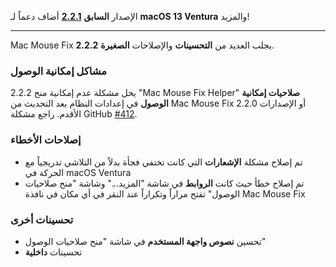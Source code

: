 الإصدار **السابق** [**2.2.1**](https://github.com/noah-nuebling/mac-mouse-fix/releases/tag/2.2.1) أضاف دعماً لـ **macOS 13 Ventura** والمزيد!

---

Mac Mouse Fix **2.2.2** يجلب العديد من **التحسينات** والإصلاحات **الصغيرة**.

### مشاكل إمكانية الوصول

2.2.2 يحل مشكلة عدم إمكانية منح "Mac Mouse Fix Helper" **صلاحيات إمكانية الوصول** في إعدادات النظام بعد التحديث من Mac Mouse Fix 2.2.0 أو الإصدارات الأقدم. راجع مشكلة GitHub [#412](https://github.com/noah-nuebling/mac-mouse-fix/issues/412).

### إصلاحات الأخطاء

- تم إصلاح مشكلة **الإشعارات** التي كانت تختفي فجأة بدلاً من التلاشي تدريجياً مع الحركة في macOS Ventura
- تم إصلاح خطأ حيث كانت **الروابط** في شاشة "المزيد..." وشاشة "منح صلاحيات الوصول" تفتح مراراً وتكراراً عند النقر في أي مكان في نافذة Mac Mouse Fix

### تحسينات أخرى

- تحسين **نصوص واجهة المستخدم** في شاشة "منح صلاحيات الوصول"
- تحسينات **داخلية**